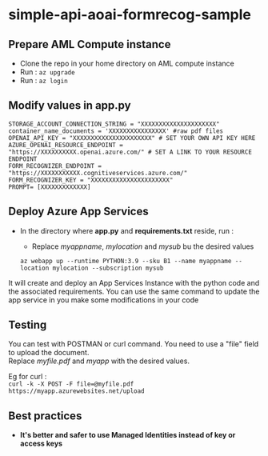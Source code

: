 # simple-api-aoai-formrecog-sample

## Prepare AML Compute instance

- Clone the repo in your home directory on AML compute instance
- Run : `az upgrade`
- Run : `az login`

## Modify values in app.py

`STORAGE_ACCOUNT_CONNECTION_STRING = "XXXXXXXXXXXXXXXXXXXXX"`  
`container_name_documents = 'XXXXXXXXXXXXXXXX' #raw pdf files`  
`OPENAI_API_KEY = "XXXXXXXXXXXXXXXXXXXXXX" # SET YOUR OWN API KEY HERE`  
`AZURE_OPENAI_RESOURCE_ENDPOINT = "https://XXXXXXXXXX.openai.azure.com/" # SET A LINK TO YOUR RESOURCE ENDPOINT`  
`FORM_RECOGNIZER_ENDPOINT = "https://XXXXXXXXXXX.cognitiveservices.azure.com/"`  
`FORM_RECOGNIZER_KEY = "XXXXXXXXXXXXXXXXXXXXXX"`  
`PROMPT= [XXXXXXXXXXXXX]`

## Deploy Azure App Services

- In the directory where **app.py** and **requirements.txt** reside, run :
  - Replace *myappname*, *mylocation* and *mysub* bu the desired values
  
  `az webapp up --runtime PYTHON:3.9 --sku B1 --name myappname --location mylocation --subscription mysub`

It will create and deploy an App Services Instance with the python code and the associated requirements. You can use the same command to update the app service in you make some modifications in your code

## Testing

You can test with POSTMAN or curl command. You need to use a "file" field to upload the document.  
Replace *myfile.pdf* and *myapp* with the desired values.

Eg for curl :  
`curl -k -X POST -F file=@myfile.pdf https://myapp.azurewebsites.net/upload`

## Best practices

- **It's better and safer to use Managed Identities instead of key or access keys**
